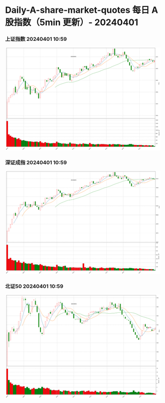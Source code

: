 
# Daily-A-share-market-quotes 每日 A 股指数（5min 更新）- 20240401

### 上证指数 20240401 10:59
![](./fig/2024/4/20240401-sh000001.png)

### 深证成指 20240401 10:59
![](./fig/2024/4/20240401-sz399001.png)

### 北证50 20240401 10:59
![](./fig/2024/4/20240401-bj899050.png)
